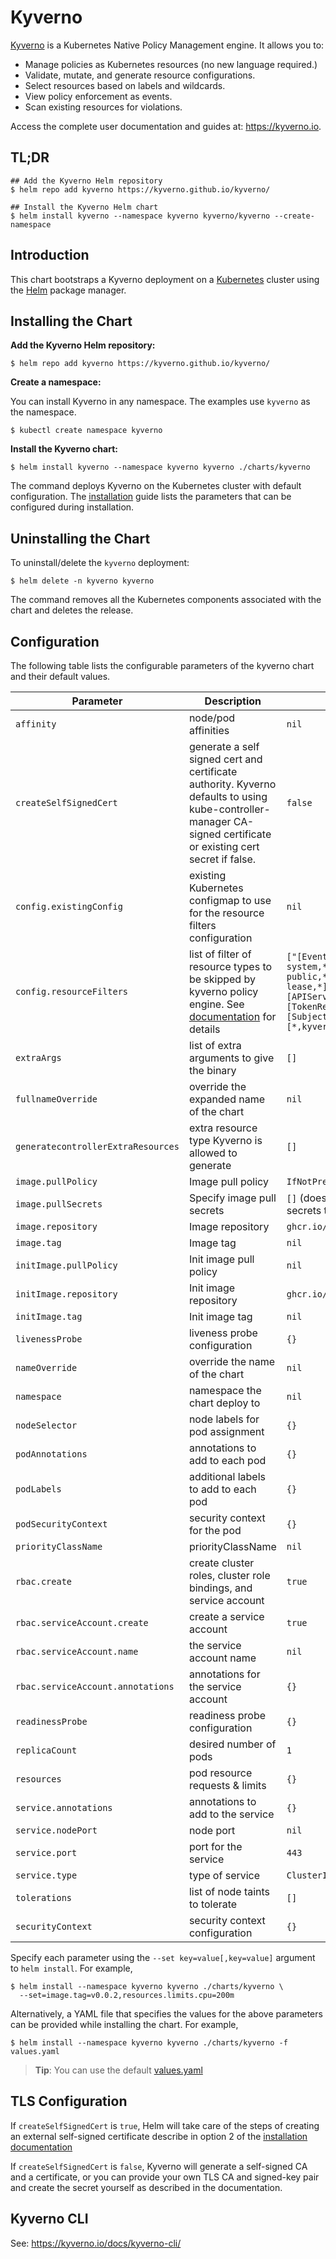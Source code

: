 # Kyverno

[Kyverno](https://kyverno.io) is a Kubernetes Native Policy Management engine. It allows you to:

* Manage policies as Kubernetes resources (no new language required.)
* Validate, mutate, and generate resource configurations.
* Select resources based on labels and wildcards.
* View policy enforcement as events.
* Scan existing resources for violations.

Access the complete user documentation and guides at: https://kyverno.io.

## TL;DR

```console
## Add the Kyverno Helm repository
$ helm repo add kyverno https://kyverno.github.io/kyverno/

## Install the Kyverno Helm chart
$ helm install kyverno --namespace kyverno kyverno/kyverno --create-namespace
```

## Introduction

This chart bootstraps a Kyverno deployment on a [Kubernetes](http://kubernetes.io) cluster using the [Helm](https://helm.sh) package manager.

## Installing the Chart

**Add the Kyverno Helm repository:**

```console
$ helm repo add kyverno https://kyverno.github.io/kyverno/
```

**Create a namespace:**

You can install Kyverno in any namespace. The examples use `kyverno` as the namespace.

```console
$ kubectl create namespace kyverno
```

**Install the Kyverno chart:**

```console
$ helm install kyverno --namespace kyverno kyverno ./charts/kyverno
```

The command deploys Kyverno on the Kubernetes cluster with default configuration. The [installation](https://kyverno.io/docs/installation/) guide lists the parameters that can be configured during installation.

## Uninstalling the Chart

To uninstall/delete the `kyverno` deployment:

```console
$ helm delete -n kyverno kyverno
```

The command removes all the Kubernetes components associated with the chart and deletes the release.

## Configuration

The following table lists the configurable parameters of the kyverno chart and their default values.

Parameter | Description | Default
--- | --- | ---
`affinity` | node/pod affinities | `nil`
`createSelfSignedCert` | generate a self signed cert and certificate authority. Kyverno defaults to using kube-controller-manager CA-signed certificate or existing cert secret if false. | `false`
`config.existingConfig` | existing Kubernetes configmap to use for the resource filters configuration | `nil`
`config.resourceFilters` | list of filter of resource types to be skipped by kyverno policy engine. See [documentation](https://github.com/kyverno/kyverno/blob/master/documentation/installation.md#filter-kubernetes-resources-that-admission-webhook-should-not-process) for details | `["[Event,*,*]","[*,kube-system,*]","[*,kube-public,*]","[*,kube-node-lease,*]","[Node,*,*]","[APIService,*,*]","[TokenReview,*,*]","[SubjectAccessReview,*,*]","[*,kyverno,*]"]`
`extraArgs` | list of extra arguments to give the binary | `[]`
`fullnameOverride` | override the expanded name of the chart | `nil`
`generatecontrollerExtraResources` | extra resource type Kyverno is allowed to generate | `[]`
`image.pullPolicy` | Image pull policy | `IfNotPresent`
`image.pullSecrets` | Specify image pull secrets | `[]` (does not add image pull secrets to deployed pods)
`image.repository` | Image repository | `ghcr.io/kyverno/kyverno`
`image.tag` | Image tag | `nil`
`initImage.pullPolicy` | Init image pull policy | `nil`
`initImage.repository` | Init image repository | `ghcr.io/kyverno/kyvernopre`
`initImage.tag` | Init image tag | `nil`
`livenessProbe` | liveness probe configuration | `{}`
`nameOverride` | override the name of the chart | `nil`
`namespace` | namespace the chart deploy to | `nil`
`nodeSelector` | node labels for pod assignment | `{}`
`podAnnotations` | annotations to add to each pod | `{}`
`podLabels` | additional labels to add to each pod | `{}`
`podSecurityContext` | security context for the pod | `{}`
`priorityClassName` | priorityClassName | `nil`
`rbac.create` | create cluster roles, cluster role bindings, and service account | `true`
`rbac.serviceAccount.create` | create a service account | `true`
`rbac.serviceAccount.name` | the service account name | `nil`
`rbac.serviceAccount.annotations` | annotations for the service account | `{}`
`readinessProbe` | readiness probe configuration | `{}`
`replicaCount` | desired number of pods | `1`
`resources` | pod resource requests & limits | `{}`
`service.annotations` | annotations to add to the service | `{}`
`service.nodePort` | node port | `nil`
`service.port` | port for the service | `443`
`service.type` | type of service | `ClusterIP`
`tolerations` | list of node taints to tolerate | `[]`
`securityContext` | security context configuration | `{}`


Specify each parameter using the `--set key=value[,key=value]` argument to `helm install`. For example,

```console
$ helm install --namespace kyverno kyverno ./charts/kyverno \
  --set=image.tag=v0.0.2,resources.limits.cpu=200m
```

Alternatively, a YAML file that specifies the values for the above parameters can be provided while installing the chart. For example,

```console
$ helm install --namespace kyverno kyverno ./charts/kyverno -f values.yaml
```

> **Tip**: You can use the default [values.yaml](values.yaml)

## TLS Configuration

If `createSelfSignedCert` is `true`, Helm will take care of the steps of creating an external self-signed certificate describe in option 2 of the [installation documentation](https://github.com/kyverno/kyverno/blob/master/documentation/installation.md#option-2-use-your-own-ca-signed-certificate)

If `createSelfSignedCert` is `false`, Kyverno will generate a self-signed CA and a certificate, or you can provide your own TLS CA and signed-key pair and create the secret yourself as described in the documentation.

## Kyverno CLI

See: https://kyverno.io/docs/kyverno-cli/